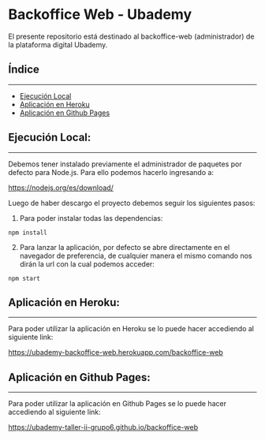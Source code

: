 # Backoffice Web - Ubademy

El presente repositorio está destinado al backoffice-web (administrador) de la plataforma digital Ubademy.

## Índice
-------------------------------
- [Ejecución Local](#ejecucion-local)
- [Aplicación en Heroku](#ejecucion-heroku)
- [Aplicación en Github Pages](#ejecucion-ghpages)

## Ejecución Local: <a name="ejecucion-local"></a>
-------------------------------
Debemos tener instalado previamente el administrador de paquetes por defecto para Node.js. Para ello podemos hacerlo ingresando a:

https://nodejs.org/es/download/

Luego de haber descargo el proyecto debemos seguir los siguientes pasos:
1. Para poder instalar todas las dependencias:
~~~
npm install
~~~

2. Para lanzar la aplicación, por defecto se abre directamente en el navegador de preferencia, de cualquier manera el mismo comando nos dirán la url con la cual podemos acceder:
~~~
npm start
~~~

## Aplicación en Heroku: <a name="ejecucion-heroku"></a>
-------------------------------
Para poder utilizar la aplicación en Heroku se lo puede hacer accediendo al siguiente link:

https://ubademy-backoffice-web.herokuapp.com/backoffice-web

## Aplicación en Github Pages: <a name="ejecucion-ghpages"></a>
-------------------------------
Para poder utilizar la aplicación en Github Pages se lo puede hacer accediendo al siguiente link:

https://ubademy-taller-ii-grupo6.github.io/backoffice-web
